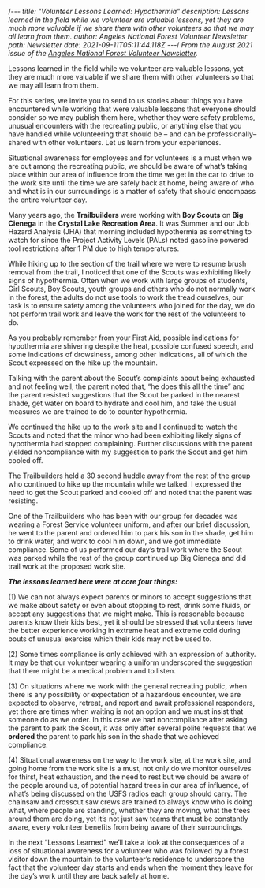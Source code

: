 /*---
title: "Volunteer Lessons Learned: Hypothermia"
description: Lessons learned in the field while we volunteer are valuable
  lessons, yet they are much more valuable if we share them with other
  volunteers so that we may all learn from them.
author: Angeles National Forest Volunteer Newsletter
path: Newsletter
date: 2021-09-11T05:11:44.118Z
---*/
*From the August 2021 issue of the [Angeles National Forest Volunteer Newsletter](/newsletter).*

Lessons learned in the field while we volunteer are valuable lessons, yet they are much more valuable if we share them with other volunteers so that we may all learn from them.

For this series, we invite you to send to us stories about things you have encountered while working that were valuable lessons that everyone should consider so we may publish them here, whether they were safety problems, unusual encounters with the recreating public, or anything else that you have handled while volunteering that should be – and can be professionally– shared with other volunteers. Let us learn from your experiences.

Situational awareness for employees and for volunteers is a must when we are out among the recreating public, we should be aware of what’s taking place within our area of influence from the time we get in the car to drive to the work site until the time we are safely back at home, being aware of who and what is in our surroundings is a matter of safety that should encompass the entire volunteer day.

Many years ago, the **Trailbuilders** were working with **Boy Scouts** on **Big Cienega** in the **Crystal Lake Recreation Area**. It was Summer and our Job Hazard Analysis (JHA) that morning included hypothermia as something to watch for since the Project Activity Levels (PALs) noted gasoline powered tool restrictions after 1 PM due to high temperatures.

While hiking up to the section of the trail where we were to resume brush removal from the trail, I noticed that one of the Scouts was exhibiting likely signs of hypothermia. Often when we work with large groups of students, Girl Scouts, Boy Scouts, youth groups and others who do not normally work in the forest, the adults do not use tools to work the tread ourselves, our task is to ensure safety among the volunteers who joined for the day, we do not perform trail work and leave the work for the rest of the volunteers to do.

As you probably remember from your First Aid, possible indications for hypothermia are shivering despite the heat, possible confused speech, and some indications of drowsiness, among other indications, all of which the Scout expressed on the hike up the mountain.

Talking with the parent about the Scout’s complaints about being exhausted and not feeling well, the parent noted that, “he does this all the time” and the parent resisted suggestions that the Scout be parked in the nearest shade, get water on board to hydrate and cool him, and take the usual measures we are trained to do to counter hypothermia.

We continued the hike up to the work site and I continued to watch the Scouts and noted that the minor who had been exhibiting likely signs of hypothermia had stopped complaining. Further discussions with the parent yielded noncompliance with my suggestion to park the Scout and get him cooled off.

The Trailbuilders held a 30 second huddle away from the rest of the group who continued to hike up the mountain while we talked. I expressed the need to get the Scout parked and cooled off and noted that the parent was resisting.

One of the Trailbuilders who has been with our group for decades was wearing a Forest Service volunteer uniform, and after our brief discussion, he went to the parent and ordered him to park his son in the shade, get him to drink water, and work to cool him down, and we got immediate compliance. Some of us performed our day’s trail work where the Scout was parked while the rest of the group continued up Big Cienega and did trail work at the proposed work site.

***The lessons learned here were at core four things:*** 

(1) We can not always expect parents or minors to accept suggestions that we make about safety or even about stopping to rest, drink some fluids, or accept any suggestions that we might make. This is reasonable because parents know their kids best, yet it should be stressed that volunteers have the better experience working in extreme heat and extreme cold during bouts of unusual exercise which their kids may not be used to.

(2) Some times compliance is only achieved with an expression of authority. It may be that our volunteer wearing a uniform underscored the suggestion that there might be a medical problem and to listen.

(3) On situations where we work with the general recreating public, when there is any possibility or expectation of a hazardous encounter, we are expected to observe, retreat, and report and await professional responders, yet there are times when waiting is not an option and we must insist that someone do as we order. In this case we had noncompliance after asking the parent to park the Scout, it was only after several polite requests that we **ordered** the parent to park his son in the shade that we achieved compliance.

(4) Situational awareness on the way to the work site, at the work site, and going home from the work site is a must, not only do we monitor ourselves for thirst, heat exhaustion, and the need to rest but we should be aware of the people around us, of potential hazard trees in our area of influence, of what’s being discussed on the USFS radios each group should carry. The chainsaw and crosscut saw crews are trained to always know who is doing what, where people are standing, whether they are moving, what the trees around them are doing, yet it’s not just saw teams that must be constantly aware, every volunteer benefits from being aware of their surroundings.

In the next “Lessons Learned” we’ll take a look at the consequences of a loss of situational awareness for a volunteer who was followed by a forest visitor down the mountain to the volunteer’s residence to underscore the fact that the volunteer day starts and ends when the moment they leave for the day’s work until they are back safely at home.
